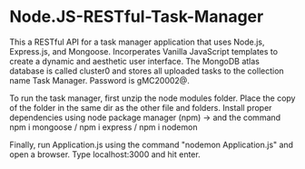 # Node.JS-RESTful-Task-Manager
This a RESTful API for a task manager application that uses Node.js, Express.js, and Mongoose. Incorperates Vanilla JavaScript templates to create a dynamic and aesthetic user interface. The MongoDB atlas database is called cluster0 and stores all uploaded tasks to the collection name Task Manager. Password is gMC20002@.

To run the task manager, first unzip the node modules folder. Place the copy of the folder in the same dir as the other file and folders. Install proper dependencies
using node package manager (npm) -> and the command npm i mongoose / npm i express / npm i nodemon 

Finally, run Application.js using the command "nodemon Application.js" and open a browser. Type localhost:3000 and hit enter. 
